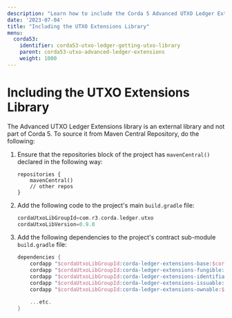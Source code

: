 ```yaml
---
description: "Learn how to include the Corda 5 Advanced UTXO Ledger Extensions library in your project."
date: '2023-07-04'
title: "Including the UTXO Extensions Library"
menu:
  corda53:
    identifier: corda53-utxo-ledger-getting-utxo-library
    parent: corda53-utxo-advanced-ledger-extensions
    weight: 1000
---
```


# Including the UTXO Extensions Library

The Advanced UTXO Ledger Extensions library is an external library and not part of Corda 5. To source it
from Maven Central Repository, do the following:

1. Ensure that the repositories block of the project has `mavenCentral()` declared in the following way:

   ```
   repositories {
       mavenCentral()
       // other repos
   }
   ```

2. Add the following code to the project's main `build.gradle` file:

   ```gradle
   cordaUtxoLibGroupId=com.r3.corda.ledger.utxo
   cordaUtxoLibVersion=0.9.0
   ```

3. Add the following dependencies to the project's contract sub-module `build.gradle` file:

   ```gradle
   dependencies {
       cordapp "$cordaUtxoLibGroupId:corda-ledger-extensions-base:$cordaUtxoLibVersion"
       cordapp "$cordaUtxoLibGroupId:corda-ledger-extensions-fungible:$cordaUtxoLibVersion"
       cordapp "$cordaUtxoLibGroupId:corda-ledger-extensions-identifiable:$cordaUtxoLibVersion"
       cordapp "$cordaUtxoLibGroupId:corda-ledger-extensions-issuable:$cordaUtxoLibVersion"
       cordapp "$cordaUtxoLibGroupId:corda-ledger-extensions-ownable:$cordaUtxoLibVersion"

       ...etc.
   }
   ```
